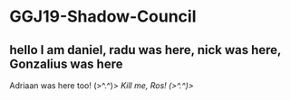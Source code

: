 # GGJ19-Shadow-Council 
## hello I am daniel, radu was here, nick was here, Gonzalius was here
Adriaan was here too! (>^.^)>
*Kill me, Ros! (>^.^)>*